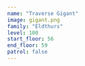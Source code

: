 ```yaml
---
name: "Traverse Gigant"
image: gigant.png
family: "Eldthurs"
level: 100
start_floor: 56
end_floor: 59
patrol: false
---
```

